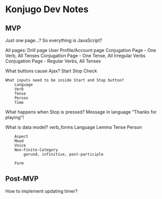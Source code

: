 # Konjugo Dev Notes

## MVP

Just one page...?
So everything is JavaScript?

All pages:
	Drill page
	User Profile/Account page
	Conjugation Page - One Verb, All Tenses
	Conjugation Page - One Tense, All Irregular Verbs
	Conjugation Page - Regular Verbs, All Tenses

What buttons cause Ajax?
	Start
	Stop
	Check

	What inputs need to be inside Start and Stop button?
		Language
		Verb
		Tense
		Person
		Time

What happens when Stop is pressed?
	Message in language "Thanks for playing"!

What is data model?
	verb_forms
		Language
		Lemma
		Tense
		Person

		Aspect
		Mood
		Voice
		Non-Finite-Category
			gerund, infinitive, past-participle

		Form

## Post-MVP

How to implement updating timer?

